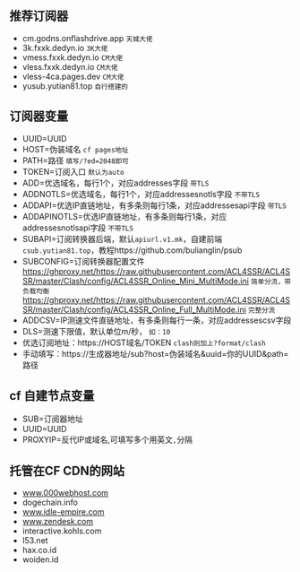 ## 推荐订阅器  
- cm.godns.onflashdrive.app `天城大佬`  
- 3k.fxxk.dedyn.io `3K大佬`  
- vmess.fxxk.dedyn.io `CM大佬`  
- vless.fxxk.dedyn.io `CM大佬` 
- vless-4ca.pages.dev `CM大佬`  
- yusub.yutian81.top  `自行搭建的`  
## 订阅器变量
- UUID=UUID  
- HOST=伪装域名  `cf pages地址`  
- PATH=路径  `填写/?ed=2048即可`  
- TOKEN=订阅入口  `默认为auto`  
- ADD=优选域名，每行1个，对应addresses字段  `带TLS`  
- ADDNOTLS=优选域名，每行1个，对应addressesnotls字段  `不带TLS`  
- ADDAPI=优选IP直链地址，有多条则每行1条，对应addressesapi字段  `带TLS`
- ADDAPINOTLS=优选IP直链地址，有多条则每行1条，对应addressesnotlsapi字段  `不带TLS`  
- SUBAPI=订阅转换器后端，默认`apiurl.v1.mk`，自建前端`csub.yutian81.top`，教程https://github.com/bulianglin/psub   
- SUBCONFIG=订阅转换器配置文件  
https://ghproxy.net/https://raw.githubusercontent.com/ACL4SSR/ACL4SSR/master/Clash/config/ACL4SSR_Online_Mini_MultiMode.ini  `简单分流，带负载均衡`  
https://ghproxy.net/https://raw.githubusercontent.com/ACL4SSR/ACL4SSR/master/Clash/config/ACL4SSR_Online_Full_MultiMode.ini  `完整分流`  
- ADDCSV=IP测速文件直链地址，有多条则每行一条，对应addressescsv字段  
- DLS=测速下限值，默认单位m/秒， `如：10`  
- 优选订阅地址：https://HOST域名/TOKEN `clash则加上?format/clash`  
- 手动填写：https://生成器地址/sub?host=伪装域名&uuid=你的UUID&path=路径  
## cf 自建节点变量
- SUB=订阅器地址  
- UUID=UUID  
- PROXYIP=反代IP或域名,可填写多个用英文`,`分隔  
## 托管在CF CDN的网站
- www.000webhost.com  
- dogechain.info  
- www.idle-empire.com  
- www.zendesk.com  
- interactive.kohls.com
- l53.net
- hax.co.id
- woiden.id  
